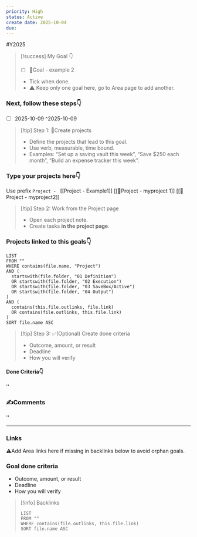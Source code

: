 ```yaml
---
priority: High
status: Active
create date: 2025-10-04
due:
---
```

#Y2025 
> [!success] My Goal 👇
> - [ ] 🎯Goal - example 2
>
> - Tick when done.
> - ⚠️ Keep only one goal here, go to Area page to add another.

### Next, follow these steps👇
- [ ] 2025-10-09 ^2025-10-09
> [!tip] Step 1: 🚀Create projects
> - Define the projects that lead to this goal.
> - Use verb, measurable, time bound.
> - Examples: “Set up a saving vault this week”, “Save $250 each month”, “Build an expense tracker this week”.

### Type your projects here👇
Use prefix `Project - `
[[Project - Example1]]
[[🚀Project - myproject 1]]
[[🚀Project - myproject2]]


> [!tip] Step 2: Work from the Project page
> - Open each project note.
> - Create tasks **in the project page**.

### Projects linked to this goals👇
~~~dataview
LIST
FROM ""
WHERE contains(file.name, "Project")
AND (
  startswith(file.folder, "01 Definition")
  OR startswith(file.folder, "02 Execution")
  OR startswith(file.folder, "03 SaveBox/Active")
  OR startswith(file.folder, "04 Output")
)
AND (
  contains(this.file.outlinks, file.link)
  OR contains(file.outlinks, this.file.link)
)
SORT file.name ASC
~~~
> [!tip] Step 3: ✅(Optional) Create done criteria
> - Outcome, amount, or result
> - Deadline
> - How you will verify

#### Done Criteria👇
''
### ✍️Comments
''
___

### Links
⚠️Add Area links here if missing in backlinks below to avoid orphan goals.

### Goal done criteria
- Outcome, amount, or result
- Deadline
- How you will verify

> [!info] Backlinks
> ```dataview
> LIST
> FROM ""
> WHERE contains(file.outlinks, this.file.link)
> SORT file.name ASC
> ```

